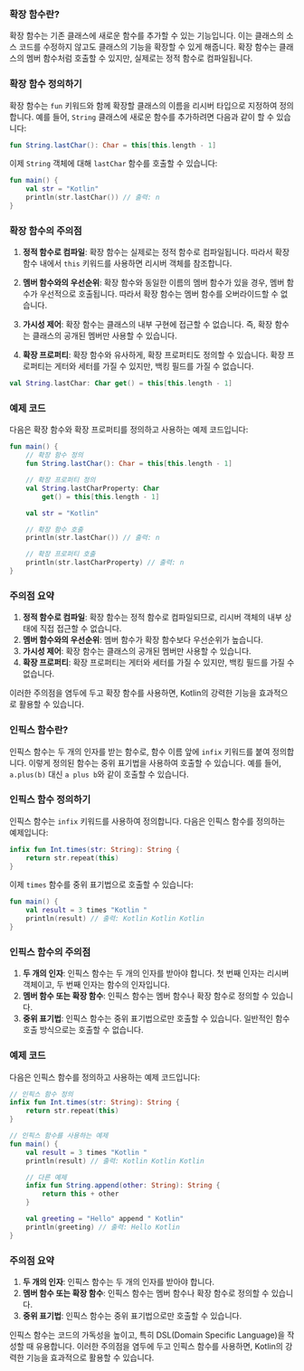 
### 확장 함수란?

확장 함수는 기존 클래스에 새로운 함수를 추가할 수 있는 기능입니다. 이는 클래스의 소스 코드를 수정하지 않고도 클래스의 기능을 확장할 수 있게 해줍니다. 확장 함수는 클래스의 멤버 함수처럼 호출할 수 있지만, 실제로는 정적 함수로 컴파일됩니다.

### 확장 함수 정의하기

확장 함수는 `fun` 키워드와 함께 확장할 클래스의 이름을 리시버 타입으로 지정하여 정의합니다. 예를 들어, `String` 클래스에 새로운 함수를 추가하려면 다음과 같이 할 수 있습니다:

```kotlin
fun String.lastChar(): Char = this[this.length - 1]
```

이제 `String` 객체에 대해 `lastChar` 함수를 호출할 수 있습니다:

```kotlin
fun main() {
    val str = "Kotlin"
    println(str.lastChar()) // 출력: n
}
```

### 확장 함수의 주의점

1. **정적 함수로 컴파일**: 확장 함수는 실제로는 정적 함수로 컴파일됩니다. 따라서 확장 함수 내에서 `this` 키워드를 사용하면 리시버 객체를 참조합니다.
    
2. **멤버 함수와의 우선순위**: 확장 함수와 동일한 이름의 멤버 함수가 있을 경우, 멤버 함수가 우선적으로 호출됩니다. 따라서 확장 함수는 멤버 함수를 오버라이드할 수 없습니다.
    
3. **가시성 제어**: 확장 함수는 클래스의 내부 구현에 접근할 수 없습니다. 즉, 확장 함수는 클래스의 공개된 멤버만 사용할 수 있습니다.
    
4. **확장 프로퍼티**: 확장 함수와 유사하게, 확장 프로퍼티도 정의할 수 있습니다. 확장 프로퍼티는 게터와 세터를 가질 수 있지만, 백킹 필드를 가질 수 없습니다.
    

```kotlin
val String.lastChar: Char get() = this[this.length - 1]
```

### 예제 코드

다음은 확장 함수와 확장 프로퍼티를 정의하고 사용하는 예제 코드입니다:

```kotlin
fun main() {
    // 확장 함수 정의
    fun String.lastChar(): Char = this[this.length - 1]

    // 확장 프로퍼티 정의
    val String.lastCharProperty: Char
        get() = this[this.length - 1]

    val str = "Kotlin"

    // 확장 함수 호출
    println(str.lastChar()) // 출력: n

    // 확장 프로퍼티 호출
    println(str.lastCharProperty) // 출력: n
}
```

### 주의점 요약

1. **정적 함수로 컴파일**: 확장 함수는 정적 함수로 컴파일되므로, 리시버 객체의 내부 상태에 직접 접근할 수 없습니다.
2. **멤버 함수와의 우선순위**: 멤버 함수가 확장 함수보다 우선순위가 높습니다.
3. **가시성 제어**: 확장 함수는 클래스의 공개된 멤버만 사용할 수 있습니다.
4. **확장 프로퍼티**: 확장 프로퍼티는 게터와 세터를 가질 수 있지만, 백킹 필드를 가질 수 없습니다.

이러한 주의점을 염두에 두고 확장 함수를 사용하면, Kotlin의 강력한 기능을 효과적으로 활용할 수 있습니다.


### 인픽스 함수란?

인픽스 함수는 두 개의 인자를 받는 함수로, 함수 이름 앞에 `infix` 키워드를 붙여 정의합니다. 이렇게 정의된 함수는 중위 표기법을 사용하여 호출할 수 있습니다. 예를 들어, `a.plus(b)` 대신 `a plus b`와 같이 호출할 수 있습니다.

### 인픽스 함수 정의하기

인픽스 함수는 `infix` 키워드를 사용하여 정의합니다. 다음은 인픽스 함수를 정의하는 예제입니다:

```kotlin
infix fun Int.times(str: String): String {
    return str.repeat(this)
}
```

이제 `times` 함수를 중위 표기법으로 호출할 수 있습니다:

```kotlin
fun main() {
    val result = 3 times "Kotlin "
    println(result) // 출력: Kotlin Kotlin Kotlin
}
```

### 인픽스 함수의 주의점

1. **두 개의 인자**: 인픽스 함수는 두 개의 인자를 받아야 합니다. 첫 번째 인자는 리시버 객체이고, 두 번째 인자는 함수의 인자입니다.
2. **멤버 함수 또는 확장 함수**: 인픽스 함수는 멤버 함수나 확장 함수로 정의할 수 있습니다.
3. **중위 표기법**: 인픽스 함수는 중위 표기법으로만 호출할 수 있습니다. 일반적인 함수 호출 방식으로는 호출할 수 없습니다.

### 예제 코드

다음은 인픽스 함수를 정의하고 사용하는 예제 코드입니다:

```kotlin
// 인픽스 함수 정의
infix fun Int.times(str: String): String {
    return str.repeat(this)
}

// 인픽스 함수를 사용하는 예제
fun main() {
    val result = 3 times "Kotlin "
    println(result) // 출력: Kotlin Kotlin Kotlin

    // 다른 예제
    infix fun String.append(other: String): String {
        return this + other
    }

    val greeting = "Hello" append " Kotlin"
    println(greeting) // 출력: Hello Kotlin
}
```

### 주의점 요약

1. **두 개의 인자**: 인픽스 함수는 두 개의 인자를 받아야 합니다.
2. **멤버 함수 또는 확장 함수**: 인픽스 함수는 멤버 함수나 확장 함수로 정의할 수 있습니다.
3. **중위 표기법**: 인픽스 함수는 중위 표기법으로만 호출할 수 있습니다.

인픽스 함수는 코드의 가독성을 높이고, 특히 DSL(Domain Specific Language)을 작성할 때 유용합니다. 이러한 주의점을 염두에 두고 인픽스 함수를 사용하면, Kotlin의 강력한 기능을 효과적으로 활용할 수 있습니다.